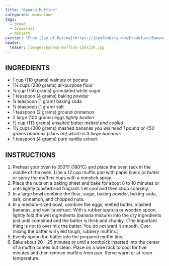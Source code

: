 ```yaml
---
title: "Banana Muffins"
categories: moosefood
tags: 
  - bread
  - breakfast
  - dessert
excerpt: "From [Joy of Baking](https://joyofbaking.com/breakfast/BananaMuffins.html). I halved the recipe to make 6 muffins, and used a bit more than the amount of banana called for. I used larger-sized chopped walnuts, omitted the cinnamon and cut back the sugar to 60 grams (would be 120 grams for the full recipe). Mine took the full 25 minutes to bake."
header:
  teaser: /images/banana-muffins-150x150.jpg
---
```


## INGREDIENTS
* 1 cup (110 grams) walnuts or pecans
* 1¾ cups (230 grams) all-purpose flour
* ¾ cup (150 grams) granulated white sugar
* 1 teaspoon (4 grams) baking powder
* ¼ teaspoon (1 gram) baking soda
* ¼ teaspoon (1 gram) salt
* 1 teaspoon (2 grams) ground cinnamon
* 2 large (100 grams) eggs _lightly beaten_
* ½ cup (113 grams) unsalted butter _melted and cooled_
* 1½ cups (300 grams) mashed bananas _you will need 1 pound or 450 grams bananas (skins on) which is 3 large bananas_
* 1 teaspoon (4 grams) pure vanilla extract

## INSTRUCTIONS
1. Preheat your oven to 350°F (180°C) and place the oven rack in the middle of the oven. Line a 12 cup muffin pan with paper liners or butter or spray the muffins cups with a nonstick spray.
2. Place the nuts on a baking sheet and bake for about 8 to 10 minutes or until lightly toasted and fragrant. Let cool and then chop coarsely.
3. In a large bowl combine the flour, sugar, baking powder, baking soda, salt, cinnamon, and chopped nuts. 
4. In a medium-sized bowl, combine the eggs, melted butter, mashed bananas, and vanilla extract. With a rubber spatula or wooden spoon, lightly fold the wet ingredients (banana mixture) into the dry ingredients just until combined and the batter is thick and chunky. (The important thing is not to over mix the batter. You do not want it smooth. Over mixing the batter will yield tough, rubbery muffins.)
5. Evenly spoon the batter into the prepared muffin tins.
6. Bake about 20 - 25 minutes or until a toothpick inserted into the center of a muffin comes out clean. Place on a wire rack to cool for five minutes and then remove muffins from pan. Serve warm or at room temperature.

